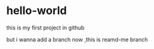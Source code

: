 # hello-world
this is my first project in github

but i wanna add a branch now ,this is reamd-me branch
